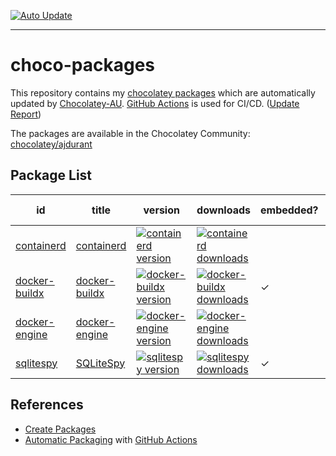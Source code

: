 [![Auto Update][auto_update_badge]][auto_update_actions]

[auto_update_badge]: https://github.com/ajdurant/choco-packages/workflows/Auto%20Update/badge.svg
[auto_update_actions]: https://github.com/ajdurant/choco-packages/actions?query=workflow%3A%22Auto+Update%22

----

# choco-packages

This repository contains my [chocolatey packages](https://docs.chocolatey.org/en-us/getting-started#what-are-chocolatey-packages) which are automatically updated by [Chocolatey-AU](https://github.com/chocolatey-community/chocolatey-au).
[GitHub Actions](https://github.com/features/actions) is used for CI/CD. ([Update Report](https://gist.github.com/ajdurant/460a993a176efcd009c2ffaccd4fb85f))

The packages are available in the Chocolatey Community: [chocolatey/ajdurant](https://community.chocolatey.org/profiles/ajdurant)

## Package List

| id                             | title                                                         | version                                                                  | downloads                                                                    | embedded? | auto update? |
|--------------------------------|---------------------------------------------------------------|--------------------------------------------------------------------------|------------------------------------------------------------------------------|-----------|--------------|
| [containerd](containerd)       | [containerd](https://github.com/containerd/containerd)        | [![containerd version][containerd_version]][containerd_package]          | [![containerd downloads][containerd_downloads]][containerd_package]          |           |              |
| [docker-buildx](docker-buildx) | [docker-buildx](https://github.com/docker/buildx)             | [![docker-buildx version][docker-buildx_version]][docker-buildx_package] | [![docker-buildx downloads][docker-buildx_downloads]][docker-buildx_package] | ✓         |              |
| [docker-engine](docker-engine) | [docker-engine](https://github.com/moby/moby)                 | [![docker-engine version][docker-engine_version]][docker-engine_package] | [![docker-engine downloads][docker-engine_downloads]][docker-engine_package] |           | ✓            |
| [sqlitespy](sqlitespy)         | [SQLiteSpy](https://www.yunqa.de/delphi/apps/sqlitespy/index) | [![sqlitespy version][sqlitespy_version]][sqlitespy_package]             | [![sqlitespy downloads][sqlitespy_downloads]][sqlitespy_package]             | ✓         |              |

[containerd_version]: https://img.shields.io/chocolatey/v/containerd
[containerd_downloads]: https://img.shields.io/chocolatey/dt/containerd
[containerd_package]: https://chocolatey.org/packages/containerd
[docker-buildx_version]: https://img.shields.io/chocolatey/v/docker-buildx
[docker-buildx_downloads]: https://img.shields.io/chocolatey/dt/docker-buildx
[docker-buildx_package]: https://chocolatey.org/packages/docker-buildx
[docker-engine_version]: https://img.shields.io/chocolatey/v/docker-engine
[docker-engine_downloads]: https://img.shields.io/chocolatey/dt/docker-engine
[docker-engine_package]: https://chocolatey.org/packages/docker-engine
[sqlitespy_version]: https://img.shields.io/chocolatey/v/sqlitespy
[sqlitespy_downloads]: https://img.shields.io/chocolatey/dt/sqlitespy
[sqlitespy_package]: https://chocolatey.org/packages/sqlitespy

## References

- [Create Packages](https://docs.chocolatey.org/en-us/create/create-packages)
- [Automatic Packaging](https://github.com/chocolatey-community/chocolatey-au) with [GitHub Actions](https://docs.github.com/en/actions)
